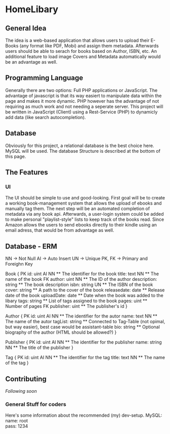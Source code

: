 # HomeLibary

## General Idea
The idea is a web-based application that allows users to upload their E-Books (any format like PDF, Mobi)
and assign them metadata. Afterwards users should be able to serach for books based on Author, ISBN, etc.
An additional feature to load image Covers and Metadata automatically would be an advantage as well.

## Programming Language
Generally there are two options: Full PHP applications or JavaScript. The advantage of javascript is that
its way easiert to manipulate data within the page and makes it more dynamic. PHP however has the advantage
of not requiring as much work and not needing a seperate server.
This project will be written in JavaScript (Client) using a Rest-Service (PHP) to dynamicly add data (like search autocompletion).

## Database
Obviously for this project, a relational database is the best choice here. MySQL will be used. The database Structure is described
at the bottom of this page.

## The Features

### UI
The UI should be simple to use and good-looking. First goal will be to create a working book-management system that allows
the upload of ebooks and manually tag them. The next step will be an automated completion of metadata via any book api.
Afterwards, a user-login system could be added to make personal "playlist-style" lists to keep track of the books read.
Since Amazon allows the users to send ebooks directly to their kindle using an email adress, that would be from advantage as well.


## Database - ERM
NN -> Not Null
AI -> Auto Insert
UN -> Unique
PK, FK -> Primary and Foreighn Key

Book {
    PK id: uint AI NN           ** The identifier for the book
    title: text NN              ** The name of the book
    FK author: uint NN       ** The ID of the author
    description: string         ** The book description
    isbn: string UN             ** The ISBN of the book
    cover: string               ** A path to the cover of the book 
    releasedate: date               ** Release date of the book
    uploadDate: date            ** Date when the book was added to the libary
    tags: string                ** List of tags assigned to the book
    pages: uint                 ** Number of pages
    FK publisher: uint       ** The publisher's id
}

Author {
    PK id: uint AI NN           ** The identifier for the autor
    name: text NN               ** The name of the autor
    tagList: string             ** Connected to Tag-Table (not opimal, but way easier), best case would be assistant-table
    bio: string                 ** Optional biography of the author (HTML should be allowed?)
}

Publisher {
    PK id: uint AI NN           ** The identifier for the publisher
    name: string NN             ** The title of the publisher
}

Tag {
    PK id: uint AI NN           ** The identifier for the tag
    title: text NN              ** The name of the tag
}

## Contributing
*Following soon*

### General Stuff for coders
Here's some information about the recommended (my) dev-setup.
MySQL:  
    name: root  
    pass: 1234